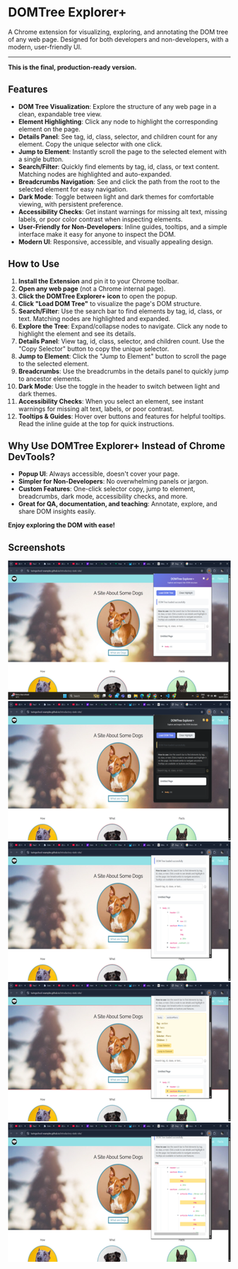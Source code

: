 # DOMTree Explorer+

A Chrome extension for visualizing, exploring, and annotating the DOM tree of any web page. Designed for both developers and non-developers, with a modern, user-friendly UI.

---

**This is the final, production-ready version.**

## Features

- **DOM Tree Visualization**: Explore the structure of any web page in a clean, expandable tree view.
- **Element Highlighting**: Click any node to highlight the corresponding element on the page.
- **Details Panel**: See tag, id, class, selector, and children count for any element. Copy the unique selector with one click.
- **Jump to Element**: Instantly scroll the page to the selected element with a single button.
- **Search/Filter**: Quickly find elements by tag, id, class, or text content. Matching nodes are highlighted and auto-expanded.
- **Breadcrumbs Navigation**: See and click the path from the root to the selected element for easy navigation.
- **Dark Mode**: Toggle between light and dark themes for comfortable viewing, with persistent preference.
- **Accessibility Checks**: Get instant warnings for missing alt text, missing labels, or poor color contrast when inspecting elements.
- **User-Friendly for Non-Developers**: Inline guides, tooltips, and a simple interface make it easy for anyone to inspect the DOM.
- **Modern UI**: Responsive, accessible, and visually appealing design.

## How to Use

1. **Install the Extension** and pin it to your Chrome toolbar.
2. **Open any web page** (not a Chrome internal page).
3. **Click the DOMTree Explorer+ icon** to open the popup.
4. **Click "Load DOM Tree"** to visualize the page's DOM structure.
5. **Search/Filter**: Use the search bar to find elements by tag, id, class, or text. Matching nodes are highlighted and expanded.
6. **Explore the Tree**: Expand/collapse nodes to navigate. Click any node to highlight the element and see its details.
7. **Details Panel**: View tag, id, class, selector, and children count. Use the "Copy Selector" button to copy the unique selector.
8. **Jump to Element**: Click the "Jump to Element" button to scroll the page to the selected element.
9. **Breadcrumbs**: Use the breadcrumbs in the details panel to quickly jump to ancestor elements.
10. **Dark Mode**: Use the toggle in the header to switch between light and dark themes.
11. **Accessibility Checks**: When you select an element, see instant warnings for missing alt text, labels, or poor contrast.
12. **Tooltips & Guides**: Hover over buttons and features for helpful tooltips. Read the inline guide at the top for quick instructions.

## Why Use DOMTree Explorer+ Instead of Chrome DevTools?

- **Popup UI**: Always accessible, doesn't cover your page.
- **Simpler for Non-Developers**: No overwhelming panels or jargon.
- **Custom Features**: One-click selector copy, jump to element, breadcrumbs, dark mode, accessibility checks, and more.
- **Great for QA, documentation, and teaching**: Annotate, explore, and share DOM insights easily.

**Enjoy exploring the DOM with ease!** 

## Screenshots

![Light Mode](screenshots/ss1.png)
![Dark Mode](screenshots/ss2.png)
![DOM Tree](screenshots/ss3.png)
![Element Details](screenshots/ss4.png)
![Search/Filter](screenshots/ss5.png)